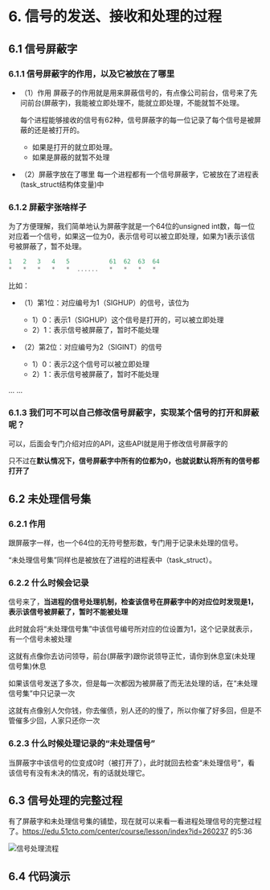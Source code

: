 # 6. 信号的发送、接收和处理的过程				

## 6.1 信号屏蔽字

### 6.1.1 信号屏蔽字的作用，以及它被放在了哪里

+ （1）作用
  屏蔽子的作用就是用来屏蔽信号的，有点像公司前台，信号来了先问前台(屏蔽字)，我能被立即处理不，能就立即处理，不能就暂不处理。

  每个进程能够接收的信号有62种，信号屏蔽字的每一位记录了每个信号是被屏蔽的还是被打开的。
  + 如果是打开的就立即处理。
  + 如果是屏蔽的就暂不处理

+ （2）屏蔽字放在了哪里
  每一个进程都有一个信号屏蔽字，它被放在了进程表(task_struct结构体变量)中

### 6.1.2 屏蔽字张啥样子

为了方便理解，我们简单地认为屏蔽字就是一个64位的unsigned int数，每一位对应着一个信号，如果这一位为0，表示信号可以被立即处理，如果为1表示该信号被屏蔽了，暂不处理。

```c
1   2   3   4   5           61  62  63  64             
*   *   *   *   *  ......   *   *   *   * 
```

比如：
+ （1）第1位：对应编号为1（SIGHUP）的信号，该位为
  + 1）0：表示1（SIGHUP）这个信号是打开的，可以被立即处理
  + 2）1：表示信号被屏蔽了，暂时不能处理

+ （2）第2位：对应编号为2（SIGINT）的信号
  + 1）0：表示2这个信号可以被立即处理
  + 2）1：表示信号被屏蔽了，暂时不能处理

...
...

### 6.1.3 我们可不可以自己修改信号屏蔽字，实现某个信号的打开和屏蔽呢？

可以，后面会专门介绍对应的API，这些API就是用于修改信号屏蔽字的  

只不过在**默认情况下，信号屏蔽字中所有的位都为0，也就说默认将所有的信号都打开了**  

## 6.2 未处理信号集 		

### 6.2.1 作用

跟屏蔽字一样，也一个64位的无符号整形数，专门用于记录未处理的信号。

“未处理信号集”同样也是被放在了进程的进程表中（task_struct）。

### 6.2.2 什么时候会记录

信号来了，**当进程的信号处理机制，检查该信号在屏蔽字中的对应位时发现是1，表示该信号被屏蔽了，暂时不能被处理**  

此时就会将“未处理信号集”中该信号编号所对应的位设置为1，这个记录就表示，有一个信号未被处理  

这就有点像你去访问领导，前台(屏蔽字)跟你说领导正忙，请你到休息室(未处理信号集)休息  

如果该信号发送了多次，但是每一次都因为被屏蔽了而无法处理的话，在“未处理信号集”中只记录一次  

这就有点像别人欠你钱，你去催债，别人还的的慢了，所以你催了好多回，但是不管催多少回，人家只还你一次  

### 6.2.3 什么时候处理记录的“未处理信号”

当屏蔽字中该信号的位变成0时（被打开了），此时就回去检查“未处理信号”，看该信号有没有未决的情况，有的话就处理它。

## 6.3 信号处理的完整过程 						

有了屏蔽字和未处理信号集的铺垫，现在就可以来看一看进程处理信号的完整过程了。https://edu.51cto.com/center/course/lesson/index?id=260237 的5:36

![信号处理流程](https://i.loli.net/2019/04/04/5ca58183a9e19.jpg)

## 6.4 代码演示
